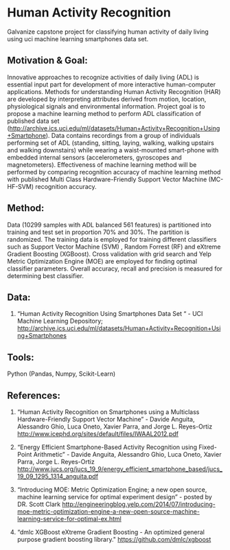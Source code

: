 # Human Activity Recognition
Galvanize capstone project for classifying human activity of daily living using uci machine learning smartphones data set.  

## Motivation & Goal:
Innovative approaches to recognize activities of daily living (ADL) is essential input part for development of more interactive human-computer applications. Methods for understanding Human Activity Recognition (HAR) are developed by interpreting attributes derived from motion, location, physiological signals and environmental information. Project goal is to propose a machine learning method to perform ADL classification of published data set (http://archive.ics.uci.edu/ml/datasets/Human+Activity+Recognition+Using+Smartphone). Data contains recordings from a group of individuals performing set of ADL (standing, sitting, laying, walking, walking upstairs and walking downstairs) while wearing a waist-mounted smart-phone with embedded internal sensors (accelerometers, gyroscopes and magnetometers). Effectiveness of machine learning method will be performed by comparing recognition accuracy of machine learning method with published Multi Class Hardware-Friendly Support Vector Machine (MC-HF-SVM) recognition accuracy.

## Method:
Data (10299 samples with ADL balanced 561 features)  is partitioned into training and test set in proportion 70% and 30%. The partition is randomized. The training data is employed for training different classifiers such as Support Vector Machine (SVM) , Random Forrest (RF) and eXtreme Gradient Boosting (XGBoost). Cross validation with grid search and Yelp Metric Optimization Engine (MOE) are employed for finding optimal classifier parameters. Overall accuracy, recall and precision is measured for determining best classifier. 

## Data:
1. “Human Activity Recognition Using Smartphones Data Set “ - UCI Machine Learning Depository; 
http://archive.ics.uci.edu/ml/datasets/Human+Activity+Recognition+Using+Smartphones

## Tools:
Python (Pandas, Numpy, Scikit-Learn)

## References:
1. “Human Activity Recognition on Smartphones using a Multiclass Hardware-Friendly Support
Vector Machine” - Davide Anguita, Alessandro Ghio, Luca Oneto, Xavier Parra, and Jorge L. Reyes-Ortiz 
http://www.icephd.org/sites/default/files/IWAAL2012.pdf

2. “Energy Efficient Smartphone-Based Activity Recognition using Fixed-Point Arithmetic” - Davide Anguita, Alessandro Ghio, Luca Oneto, Xavier Parra, Jorge L. Reyes-Ortiz 
http://www.jucs.org/jucs_19_9/energy_efficient_smartphone_based/jucs_19_09_1295_1314_anguita.pdf

3. “Introducing MOE: Metric Optimization Engine; a new open source, machine learning service for optimal experiment design” - posted by DR. Scott Clark 
http://engineeringblog.yelp.com/2014/07/introducing-moe-metric-optimization-engine-a-new-open-source-machine-learning-service-for-optimal-ex.html

4. “dmlc XGBoost eXtreme Gradient Boosting - An optimized general purpose gradient boosting library."
https://github.com/dmlc/xgboost





